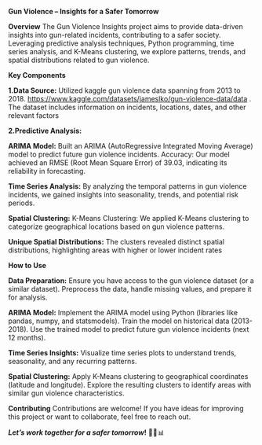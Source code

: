 **Gun Violence – Insights for a Safer Tomorrow**

**Overview**
The Gun Violence Insights project aims to provide data-driven insights into gun-related incidents, contributing to a safer society. 
Leveraging predictive analysis techniques, Python programming, time series analysis, and K-Means clustering, we explore patterns, trends, and spatial distributions related to gun violence.

**Key Components**

**1.Data Source:** Utilized kaggle gun violence data spanning from 2013 to 2018.
https://www.kaggle.com/datasets/jameslko/gun-violence-data/data . The dataset includes information on incidents, locations, dates, and other relevant factors

**2.Predictive Analysis:**

**ARIMA Model:** Built an ARIMA (AutoRegressive Integrated Moving Average) model to predict future gun violence incidents.
Accuracy: Our model achieved an RMSE (Root Mean Square Error) of 39.03, indicating its reliability in forecasting.

**Time Series Analysis:** By analyzing the temporal patterns in gun violence incidents, we gained insights into seasonality, trends, and potential risk periods.

**Spatial Clustering:** K-Means Clustering: We applied K-Means clustering to categorize geographical locations based on gun violence patterns.

**Unique Spatial Distributions:** The clusters revealed distinct spatial distributions, highlighting areas with higher or lower incident rates

**How to Use**

**Data Preparation:** Ensure you have access to the gun violence dataset (or a similar dataset). Preprocess the data, handle missing values, and prepare it for analysis.

**ARIMA Model:** Implement the ARIMA model using Python (libraries like pandas, numpy, and statsmodels). Train the model on historical data (2013-2018). Use the trained model to predict future gun violence incidents (next 12 months).

**Time Series Insights:** Visualize time series plots to understand trends, seasonality, and any recurring patterns.

**Spatial Clustering:** Apply K-Means clustering to geographical coordinates (latitude and longitude). Explore the resulting clusters to identify areas with similar gun violence characteristics.

**Contributing** Contributions are welcome! If you have ideas for improving this project or want to collaborate, feel free to reach out.

**_Let’s work together for a safer tomorrow_!** 🌟🔫📊
